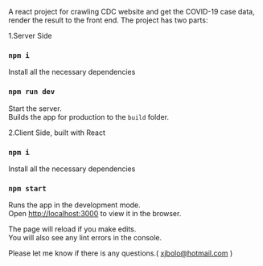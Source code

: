 A react project for crawling CDC website and get the COVID-19 case data, render the result to the front end.
The project has two parts:

1.Server Side

### `npm i`

Install all the necessary dependencies

### `npm run dev`

Start the server.<br />
Builds the app for production to the `build` folder.<br />

2.Client Side, built with React

### `npm i`

Install all the necessary dependencies

### `npm start`

Runs the app in the development mode.<br />
Open [http://localhost:3000](http://localhost:3000) to view it in the browser.

The page will reload if you make edits.<br />
You will also see any lint errors in the console.

Please let me know if there is any questions.( xjbolo@hotmail.com )